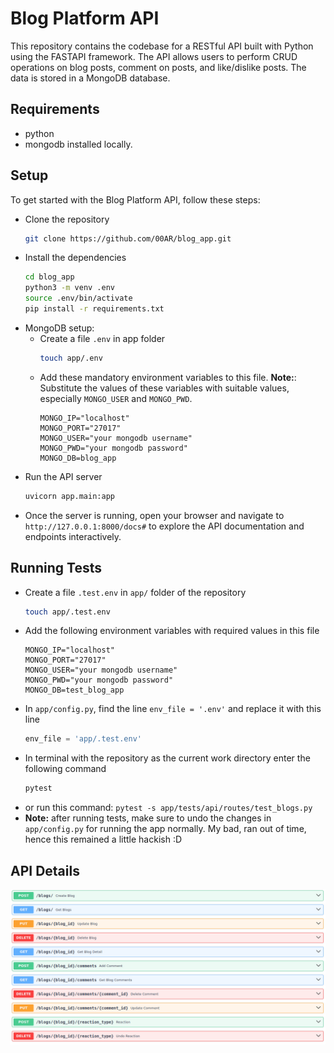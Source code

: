 # Blog Platform API
This repository contains the codebase for a RESTful API built with Python using the FASTAPI framework. The API allows users to perform CRUD operations on blog posts, comment on posts, and like/dislike posts. The data is stored in a MongoDB database.

## Requirements
- python
- mongodb installed locally.

## Setup
To get started with the Blog Platform API, follow these steps:
- Clone the repository
    ```bash 
    git clone https://github.com/00AR/blog_app.git
    ```
- Install the dependencies
    ```bash 
    cd blog_app
    python3 -m venv .env
    source .env/bin/activate
    pip install -r requirements.txt
    ```
- MongoDB setup: 
    - Create a file `.env` in app folder
        ```bash
        touch app/.env
        ```
    - Add these mandatory environment variables to this file. **Note:**: Substitute the values of these variables with suitable values, especially `MONGO_USER` and `MONGO_PWD`. 
        ```
        MONGO_IP="localhost"
        MONGO_PORT="27017"
        MONGO_USER="your mongodb username"
        MONGO_PWD="your mongodb password"
        MONGO_DB=blog_app
        ```
- Run the API server
    ```bash
    uvicorn app.main:app
    ```
- Once the server is running, open your browser and navigate to `http://127.0.0.1:8000/docs#` to explore the API documentation and endpoints interactively.

## Running Tests
- Create a file `.test.env` in `app/` folder of the repository
    ```bash
    touch app/.test.env
    ```
- Add the following environment variables with required values in this file
    ```
    MONGO_IP="localhost"
    MONGO_PORT="27017"
    MONGO_USER="your mongodb username"
    MONGO_PWD="your mongodb password"
    MONGO_DB=test_blog_app
    ```
- In `app/config.py`, find the line `env_file = '.env'` and replace it with this line 
    ```py
    env_file = 'app/.test.env'
    ```
- In terminal with the repository as the current work directory enter the following command
    ```bash
    pytest
    ```
- or run this command: `pytest -s app/tests/api/routes/test_blogs.py`
- **Note:** after running tests, make sure to undo the changes in `app/config.py` for running the app normally. My bad, ran out of time, hence this remained a little hackish :D

## API Details
![image](./images/api.png)
